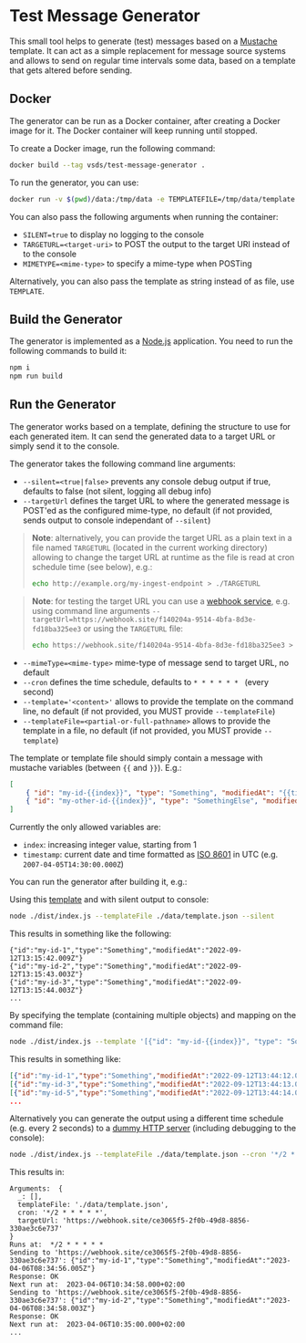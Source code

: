 # Test Message Generator
This small tool helps to generate (test) messages based on a [Mustache](https://mustache.github.io/) template. It can act as a simple replacement for message source systems and allows to send on regular time intervals some data, based on a template that gets altered before sending.

## Docker
The generator can be run as a Docker container, after creating a Docker image for it. The Docker container will keep running until stopped.

To create a Docker image, run the following command:
```bash
docker build --tag vsds/test-message-generator .
```

To run the generator, you can use:
```bash
docker run -v $(pwd)/data:/tmp/data -e TEMPLATEFILE=/tmp/data/template.json vsds/test-message-generator
```
You can also pass the following arguments when running the container:
* `SILENT=true` to display no logging to the console
* `TARGETURL=<target-uri>` to POST the output to the target URI instead of to the console
* `MIMETYPE=<mime-type>` to specify a mime-type when POSTing

Alternatively, you can also pass the template as string instead of as file, use `TEMPLATE`.

## Build the Generator
The generator is implemented as a [Node.js](https://nodejs.org/en/) application.
You need to run the following commands to build it:
```bash
npm i
npm run build
```

## Run the Generator
The generator works based on a template, defining the structure to use for each generated item. It can send the generated data to a target URL or simply send it to the console.

The generator takes the following command line arguments:
* `--silent=<true|false>` prevents any console debug output if true, defaults to false (not silent, logging all debug info)
* `--targetUrl` defines the target URL to where the generated message is POST'ed as the configured mime-type, no default (if not provided, sends output to console independant of `--silent`)
> **Note**: alternatively, you can provide the target URL as a plain text in a file named `TARGETURL` (located in the current working directory) allowing to change the target URL at runtime as the file is read at cron schedule time (see below), e.g.:
> ```bash
> echo http://example.org/my-ingest-endpoint > ./TARGETURL
> ```

> **Note**: for testing the target URL you can use a [webhook service](https://webhook.site/), e.g. using command line arguments `--targetUrl=https://webhook.site/f140204a-9514-4bfa-8d3e-fd18ba325ee3` or using the `TARGETURL` file:
> ```bash
> echo https://webhook.site/f140204a-9514-4bfa-8d3e-fd18ba325ee3 > ./TARGETURL
> ```
* `--mimeType=<mime-type>` mime-type of message send to target URL, no default
* `--cron` defines the time schedule, defaults to `* * * * * * ` (every second)
* `--template='<content>'` allows to provide the template on the command line, no default (if not provided, you MUST provide `--templateFile`)
* `--templateFile=<partial-or-full-pathname>` allows to provide the template in a file, no default (if not provided, you MUST provide `--template`)

The template or template file should simply contain a message with mustache variables (between `{{` and `}}`). E.g.:
```json
[
    { "id": "my-id-{{index}}", "type": "Something", "modifiedAt": "{{timestamp}}" },
    { "id": "my-other-id-{{index}}", "type": "SomethingElse", "modifiedAt": "{{timestamp}}" }
]
```

Currently the only allowed variables are:
* `index`: increasing integer value, starting from 1
* `timestamp`: current date and time formatted as [ISO 8601](https://en.wikipedia.org/wiki/ISO_8601) in UTC (e.g. `2007-04-05T14:30:00.000Z`)

You can run the generator after building it, e.g.:

Using this [template](./data/template.json) and with silent output to console:
```bash
node ./dist/index.js --templateFile ./data/template.json --silent
```
This results in something like the following:
```
{"id":"my-id-1","type":"Something","modifiedAt":"2022-09-12T13:15:42.009Z"}
{"id":"my-id-2","type":"Something","modifiedAt":"2022-09-12T13:15:43.003Z"}
{"id":"my-id-3","type":"Something","modifiedAt":"2022-09-12T13:15:44.003Z"}
...
```

By specifying the template (containing multiple objects) and mapping on the command file:
```bash
node ./dist/index.js --template '[{"id": "my-id-{{index}}", "type": "Something", "modifiedAt": "{{timestamp}}" },{ "id": "my-other-id-{{index}}", "type": "SomethingElse", "modifiedAt": "{{timestamp}}" }]' --silent
```
This results in something like:
```json
[{"id":"my-id-1","type":"Something","modifiedAt":"2022-09-12T13:44:12.010Z"},{"id":"my-other-id-2","type":"SomethingElse","modifiedAt":"2022-09-12T13:44:12.010Z"}]
[{"id":"my-id-3","type":"Something","modifiedAt":"2022-09-12T13:44:13.005Z"},{"id":"my-other-id-4","type":"SomethingElse","modifiedAt":"2022-09-12T13:44:13.005Z"}]
[{"id":"my-id-5","type":"Something","modifiedAt":"2022-09-12T13:44:14.004Z"},{"id":"my-other-id-6","type":"SomethingElse","modifiedAt":"2022-09-12T13:44:14.004Z"}]
...
```

Alternatively you can generate the output using a different time schedule (e.g. every 2 seconds) to a [dummy HTTP server](https://docs.webhook.site/) (including debugging to the console):
```bash
node ./dist/index.js --templateFile ./data/template.json --cron '*/2 * * * * *' --targetUrl https://webhook.site/ce3065f5-2f0b-49d8-8856-330ae3c6e737 --mimeType application/json
```
This results in:
```
Arguments:  {
  _: [],
  templateFile: './data/template.json',
  cron: '*/2 * * * * *',
  targetUrl: 'https://webhook.site/ce3065f5-2f0b-49d8-8856-330ae3c6e737'
}
Runs at:  */2 * * * * *
Sending to 'https://webhook.site/ce3065f5-2f0b-49d8-8856-330ae3c6e737': {"id":"my-id-1","type":"Something","modifiedAt":"2023-04-06T08:34:56.005Z"}
Response: OK
Next run at:  2023-04-06T10:34:58.000+02:00
Sending to 'https://webhook.site/ce3065f5-2f0b-49d8-8856-330ae3c6e737': {"id":"my-id-2","type":"Something","modifiedAt":"2023-04-06T08:34:58.003Z"}
Response: OK
Next run at:  2023-04-06T10:35:00.000+02:00
...
```

